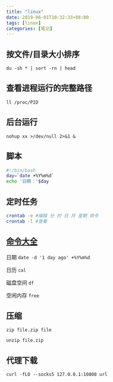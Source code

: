 ```yaml
---
title: "linux"
date: 2019-06-01T10:32:33+08:00
tags: [linux]
categories: [笔记]
---
```


## 按文件/目录大小排序  
`du -sh * | sort -rn | head`

## 查看进程运行的完整路径
`ll /proc/PID`

## 后台运行
`nohup xx >/dev/null 2>&1 &`

## 脚本
```bash
#!/bin/bash
day=`date +%Y%m%d`
echo '日期：'$day
```

## 定时任务
```bash
crontab -e #编辑 分 时 日 月 星期 命令
crontab -l #查看
```

## [命令大全](http://man.linuxde.net/)
日期 `date -d '1 day ago' +%Y%m%d`

日历 `cal`

磁盘空间 `df`

空闲内存 `free`

## 压缩
`zip file.zip file`

`unzip file.zip`

## 代理下载
`curl -fLO --socks5 127.0.0.1:10808 url`